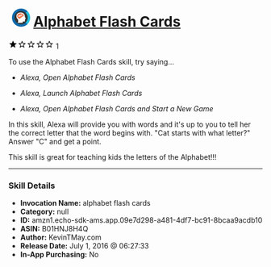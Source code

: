 # &nbsp;<img src="skill_icon" alt="Alphabet Flash Cards icon" width="36"> [Alphabet Flash Cards](http://alexa.amazon.com/#skills/amzn1.echo-sdk-ams.app.09e7d298-a481-4df7-bc91-8bcaa9acdb10)
![1 stars](../../images/ic_star_black_18dp_1x.png)![1 stars](../../images/ic_star_border_black_18dp_1x.png)![1 stars](../../images/ic_star_border_black_18dp_1x.png)![1 stars](../../images/ic_star_border_black_18dp_1x.png)![1 stars](../../images/ic_star_border_black_18dp_1x.png) 1

To use the Alphabet Flash Cards skill, try saying...

* *Alexa, Open Alphabet Flash Cards*

* *Alexa, Launch Alphabet Flash Cards*

* *Alexa, Open Alphabet Flash Cards and Start a New Game*

In this skill, Alexa will provide you with words and it's up to you to tell her the correct letter that the word begins with. "Cat starts with what letter?" Answer "C" and get a point.

This skill is great for teaching kids the letters of the Alphabet!!!

***

### Skill Details

* **Invocation Name:** alphabet flash cards
* **Category:** null
* **ID:** amzn1.echo-sdk-ams.app.09e7d298-a481-4df7-bc91-8bcaa9acdb10
* **ASIN:** B01HNJ8H4Q
* **Author:** KevinTMay.com
* **Release Date:** July 1, 2016 @ 06:27:33
* **In-App Purchasing:** No
